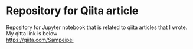 # Repository for Qiita article
Repository for Jupyter notebook that is related to qiita articles that I wrote.<br>
My qitta link is below<br>
https://qiita.com/Sampeipei
